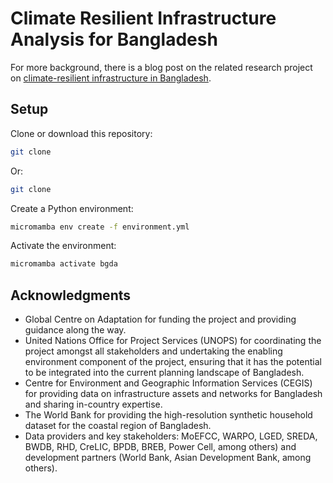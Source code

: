 # Climate Resilient Infrastructure Analysis for Bangladesh

For more background, there is a blog post on the related research project on
[climate-resilient infrastructure in
Bangladesh](https://opsis.eci.ox.ac.uk/post/2022-10-19-climate-resilient-bangladesh/).

## Setup

Clone or download this repository:

```bash
git clone
```

Or:

```bash
git clone
```

Create a Python environment:

```bash
micromamba env create -f environment.yml
```

Activate the environment:

```bash
micromamba activate bgda
```

## Acknowledgments

- Global Centre on Adaptation for funding the project and providing guidance
  along the way.
- United Nations Office for Project Services (UNOPS) for coordinating the
  project amongst all stakeholders and undertaking the enabling environment
  component of the project, ensuring that it has the potential to be integrated
  into the current planning landscape of Bangladesh.
- Centre for Environment and Geographic Information Services (CEGIS) for
  providing data on infrastructure assets and networks for Bangladesh and
  sharing in-country expertise.
- The World Bank for providing the high-resolution synthetic household dataset
  for the coastal region of Bangladesh.
- Data providers and key stakeholders: MoEFCC, WARPO, LGED, SREDA, BWDB, RHD,
  CreLIC, BPDB, BREB, Power Cell, among others) and development partners (World
  Bank, Asian Development Bank, among others).
